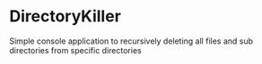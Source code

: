 # DirectoryKiller
Simple console application to recursively deleting all files and sub directories from specific directories
